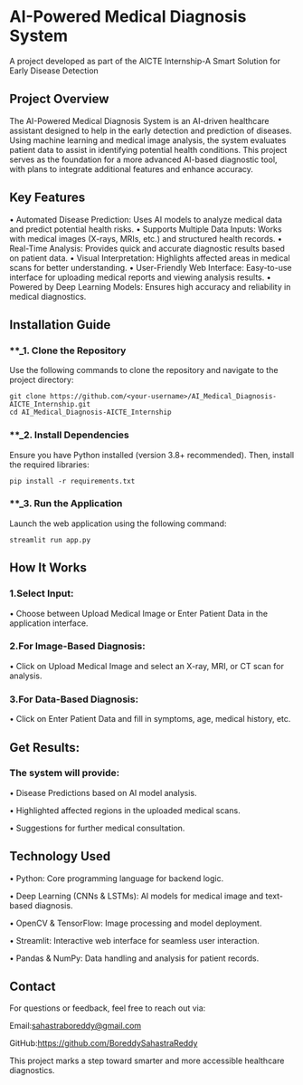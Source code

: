 # AI-Powered Medical Diagnosis System

A project developed as part of the AICTE Internship-A Smart Solution for Early Disease Detection

## Project Overview

The AI-Powered Medical Diagnosis System is an AI-driven healthcare assistant designed to help in the early detection and prediction of diseases. Using machine learning and medical image analysis, the system evaluates patient data to assist in identifying potential health conditions. This project serves as the foundation for a more advanced AI-based diagnostic tool, with plans to integrate additional features and enhance accuracy.

## Key Features

•	Automated Disease Prediction: Uses AI models to analyze medical data and predict potential health risks.
•	Supports Multiple Data Inputs: Works with medical images (X-rays, MRIs, etc.) and structured health records.
•	Real-Time Analysis: Provides quick and accurate diagnostic results based on patient data.
•	Visual Interpretation: Highlights affected areas in medical scans for better understanding.
•	User-Friendly Web Interface: Easy-to-use interface for uploading medical reports and viewing analysis results.
•	Powered by Deep Learning Models: Ensures high accuracy and reliability in medical diagnostics.

## Installation Guide

### **_1. Clone the Repository
Use the following commands to clone the repository and navigate to the project directory:
```
git clone https://github.com/<your-username>/AI_Medical_Diagnosis-AICTE_Internship.git  
cd AI_Medical_Diagnosis-AICTE_Internship  
```
### **_2. Install Dependencies
Ensure you have Python installed (version 3.8+ recommended). Then, install the required libraries:
```
pip install -r requirements.txt  
```
### **_3. Run the Application
Launch the web application using the following command:
```
streamlit run app.py
```
## How It Works

### 1.Select Input:
•	Choose between Upload Medical Image or Enter Patient Data in the application interface.

### 2.For Image-Based Diagnosis:
•	Click on Upload Medical Image and select an X-ray, MRI, or CT scan for analysis.

### 3.For Data-Based Diagnosis:
•	Click on Enter Patient Data and fill in symptoms, age, medical history, etc.

## Get Results:

### The system will provide:

•	Disease Predictions based on AI model analysis.

•	 Highlighted affected regions in the uploaded medical scans.

•	 Suggestions for further medical consultation.

## Technology Used

•	Python: Core programming language for backend logic.

•	Deep Learning (CNNs & LSTMs): AI models for medical image and text-based diagnosis.

•	OpenCV & TensorFlow: Image processing and model deployment.

•	Streamlit: Interactive web interface for seamless user interaction.

•	Pandas & NumPy: Data handling and analysis for patient records.

## Contact

For questions or feedback, feel free to reach out via:

Email:sahastraboreddy@gmail.com

GitHub:https://github.com/BoreddySahastraReddy

This project marks a step toward smarter and more accessible healthcare diagnostics.
